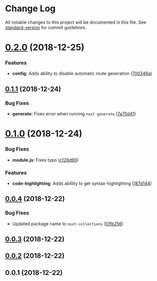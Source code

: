 # Change Log

All notable changes to this project will be documented in this file. See [standard-version](https://github.com/conventional-changelog/standard-version) for commit guidelines.

<a name="0.2.0"></a>
# [0.2.0](https://github.com/davidroyer/nuxt-collections/compare/v0.1.1...v0.2.0) (2018-12-25)


### Features

* **config:** Adds ability to disable automatic route generation ([700346a](https://github.com/davidroyer/nuxt-collections/commit/700346a))



<a name="0.1.1"></a>
## [0.1.1](https://github.com/davidroyer/nuxt-collections/compare/v0.1.0...v0.1.1) (2018-12-24)


### Bug Fixes

* **generate:** Fixes error when running `nuxt generate` ([7a70d41](https://github.com/davidroyer/nuxt-collections/commit/7a70d41))



<a name="0.1.0"></a>
# [0.1.0](https://github.com/davidroyer/nuxt-collections/compare/v0.0.4...v0.1.0) (2018-12-24)


### Bug Fixes

* **module.js:** Fixes typo ([c128d90](https://github.com/davidroyer/nuxt-collections/commit/c128d90))


### Features

* **code-highlighting:** Adds abillity to get syntax-highlighting ([187d144](https://github.com/davidroyer/nuxt-collections/commit/187d144))



<a name="0.0.4"></a>
## [0.0.4](https://github.com/davidroyer/nuxt-collections/compare/v0.0.3...v0.0.4) (2018-12-22)


### Bug Fixes

* Updated package name to `nuxt-collections` ([51fb256](https://github.com/davidroyer/nuxt-collections/commit/51fb256))



<a name="0.0.3"></a>
## [0.0.3](https://github.com/davidroyer/nuxt-collections/compare/v0.0.2...v0.0.3) (2018-12-22)



<a name="0.0.2"></a>
## [0.0.2](https://github.com/davidroyer/nuxt-collections/compare/v0.0.1...v0.0.2) (2018-12-22)



<a name="0.0.1"></a>
## 0.0.1 (2018-12-22)
